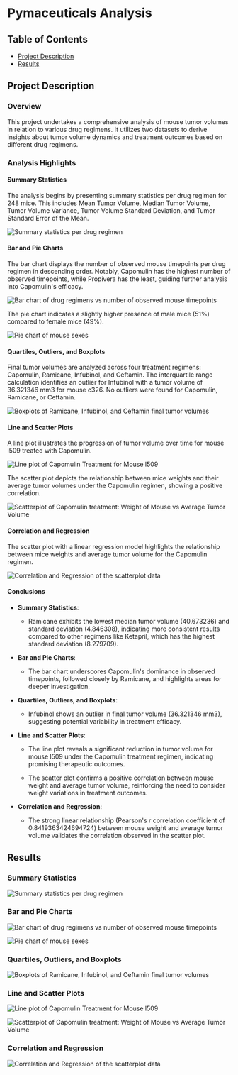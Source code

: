 # Pymaceuticals Analysis

## Table of Contents
- [Project Description](#project-description)
- [Results](#results)

## Project Description

### Overview
This project undertakes a comprehensive analysis of mouse tumor volumes in relation to various drug regimens. It utilizes two datasets to derive insights about tumor volume dynamics and treatment outcomes based on different drug regimens.

### Analysis Highlights

#### Summary Statistics

The analysis begins by presenting summary statistics per drug regimen for 248 mice. This includes Mean Tumor Volume, Median Tumor Volume, Tumor Volume Variance, Tumor Volume Standard Deviation, and Tumor Standard Error of the Mean.

![Summary statistics per drug regimen](https://github.com/pixare7/pymaceuticals-project/blob/main/results_images/summary_statistics.png)

#### Bar and Pie Charts

The bar chart displays the number of observed mouse timepoints per drug regimen in descending order. Notably, Capomulin has the highest number of observed timepoints, while Propivera has the least, guiding further analysis into Capomulin's efficacy.

![Bar chart of drug regimens vs number of observed mouse timepoints](https://github.com/pixare7/pymaceuticals-project/blob/main/results_images/bar_chart.png)

The pie chart indicates a slightly higher presence of male mice (51%) compared to female mice (49%).

![Pie chart of mouse sexes](https://github.com/pixare7/pymaceuticals-project/blob/main/results_images/pie_chart.png)

#### Quartiles, Outliers, and Boxplots

Final tumor volumes are analyzed across four treatment regimens: Capomulin, Ramicane, Infubinol, and Ceftamin. The interquartile range calculation identifies an outlier for Infubinol with a tumor volume of 36.321346 mm3 for mouse c326. No outliers were found for Capomulin, Ramicane, or Ceftamin.

![Boxplots of Ramicane, Infubinol, and Ceftamin final tumor volumes](https://github.com/pixare7/pymaceuticals-project/blob/main/results_images/boxplots.png)

#### Line and Scatter Plots

A line plot illustrates the progression of tumor volume over time for mouse l509 treated with Capomulin.

![Line plot of Capomulin Treatment for Mouse l509](https://github.com/pixare7/pymaceuticals-project/blob/main/results_images/line_plot.png)

The scatter plot depicts the relationship between mice weights and their average tumor volumes under the Capomulin regimen, showing a positive correlation.

![Scatterplot of Capomulin treatment: Weight of Mouse vs Average Tumor Volume](https://github.com/pixare7/pymaceuticals-project/blob/main/results_images/scatterplot.png)

#### Correlation and Regression

The scatter plot with a linear regression model highlights the relationship between mice weights and average tumor volume for the Capomulin regimen.

![Correlation and Regression of the scatterplot data](https://github.com/pixare7/pymaceuticals-project/blob/main/results_images/lin_reg.png)

#### Conclusions

- **Summary Statistics**:
  - Ramicane exhibits the lowest median tumor volume (40.673236) and standard deviation (4.846308), indicating more consistent results compared to other regimens like Ketapril, which has the highest standard deviation (8.279709).

- **Bar and Pie Charts**:
  - The bar chart underscores Capomulin's dominance in observed timepoints, followed closely by Ramicane, and highlights areas for deeper investigation.

- **Quartiles, Outliers, and Boxplots**:
  - Infubinol shows an outlier in final tumor volume (36.321346 mm3), suggesting potential variability in treatment efficacy.

- **Line and Scatter Plots**:
  - The line plot reveals a significant reduction in tumor volume for mouse l509 under the Capomulin treatment regimen, indicating promising therapeutic outcomes.

  - The scatter plot confirms a positive correlation between mouse weight and average tumor volume, reinforcing the need to consider weight variations in treatment outcomes.

- **Correlation and Regression**:
  - The strong linear relationship (Pearson's r correlation coefficient of 0.8419363424694724) between mouse weight and average tumor volume validates the correlation observed in the scatter plot.

## Results

### Summary Statistics
![Summary statistics per drug regimen](https://github.com/pixare7/pymaceuticals-project/blob/main/results_images/summary_statistics.png)

### Bar and Pie Charts
![Bar chart of drug regimens vs number of observed mouse timepoints](https://github.com/pixare7/pymaceuticals-project/blob/main/results_images/bar_chart.png)

![Pie chart of mouse sexes](https://github.com/pixare7/pymaceuticals-project/blob/main/results_images/pie_chart.png)

### Quartiles, Outliers, and Boxplots
![Boxplots of Ramicane, Infubinol, and Ceftamin final tumor volumes](https://github.com/pixare7/pymaceuticals-project/blob/main/results_images/boxplots.png)

### Line and Scatter Plots
![Line plot of Capomulin Treatment for Mouse l509](https://github.com/pixare7/pymaceuticals-project/blob/main/results_images/line_plot.png)

![Scatterplot of Capomulin treatment: Weight of Mouse vs Average Tumor Volume](https://github.com/pixare7/pymaceuticals-project/blob/main/results_images/scatterplot.png)

### Correlation and Regression
![Correlation and Regression of the scatterplot data](https://github.com/pixare7/pymaceuticals-project/blob/main/results_images/lin_reg.png)
